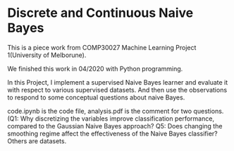 # Discrete and Continuous Naive Bayes 

This is a piece work from COMP30027 Machine Learning Project 1(University of Melborune).

We finished this work in 04/2020 with Python programming.

In this Project, I implement a supervised Naive Bayes learner and evaluate it with respect to various supervised datasets. And then use the observations to respond to some conceptual questions about naive Bayes. 

code.ipynb is the code file, analysis.pdf is the comment for two questions. (Q1: Why discretizing the variables improve classification performance, compared to the Gaussian Naive Bayes approach? Q5: Does changing the smoothing regime affect the effectiveness of the Naive Bayes classifier? Others are datasets.
